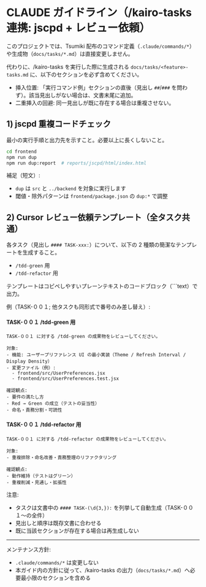 # CLAUDE ガイドライン（/kairo-tasks 連携: jscpd + レビュー依頼）

このプロジェクトでは、Tsumiki 配布のコマンド定義（`.claude/commands/*`）や生成物（`docs/tasks/*.md`）は直接変更しません。

代わりに、/kairo-tasks を実行した際に生成される `docs/tasks/<feature>-tasks.md` に、以下のセクションを必ず含めてください。

- 挿入位置: 「実行コマンド例」セクションの直後（見出し `##`/`###` を問わず）。該当見出しがない場合は、文書末尾に追加。
- 二重挿入の回避: 同一見出しが既に存在する場合は重複させない。

## 1) jscpd 重複コードチェック

最小の実行手順と出力先を示すこと。必要以上に長くしないこと。

```bash
cd frontend
npm run dup
npm run dup:report  # reports/jscpd/html/index.html
```

補足（短文）:
- `dup` は `src` と `../backend` を対象に実行します
- 閾値・除外パターンは `frontend/package.json` の `dup:*` で調整

## 2) Cursor レビュー依頼テンプレート（全タスク共通）

各タスク（見出し `#### TASK-xxx:`）について、以下の 2 種類の簡潔なテンプレートを生成すること。
- `/tdd-green` 用
- `/tdd-refactor` 用

テンプレートはコピペしやすいプレーンテキストのコードブロック（```text）で出力。

例（TASK-００１; 他タスクも同形式で番号のみ差し替え）:

#### TASK-００１ /tdd-green 用
```text
TASK-００１ に対する /tdd-green の成果物をレビューしてください。

対象:
- 機能: ユーザープリファレンス UI の最小実装（Theme / Refresh Interval / Display Density）
- 変更ファイル（例）:
  - frontend/src/UserPreferences.jsx
  - frontend/src/UserPreferences.test.jsx

確認観点:
- 要件の満たし方
- Red → Green の成立（テストの妥当性）
- 命名・責務分割・可読性
```

#### TASK-００１ /tdd-refactor 用
```text
TASK-００１ に対する /tdd-refactor の成果物をレビューしてください。

対象:
- 重複排除・命名改善・責務整理のリファクタリング

確認観点:
- 動作維持（テストはグリーン）
- 重複削減・見通し・拡張性
```

注意:
- タスクは文書中の `#### TASK-(\d{3,}):` を列挙して自動生成（TASK-００１〜の全件）
- 見出しと順序は既存文書に合わせる
- 既に当該セクションが存在する場合は再生成しない

---

メンテナンス方針:
- `.claude/commands/*` は変更しない
- 本ガイド内の方針に従って、/kairo-tasks の出力（`docs/tasks/*.md`）へ必要最小限のセクションを含める
